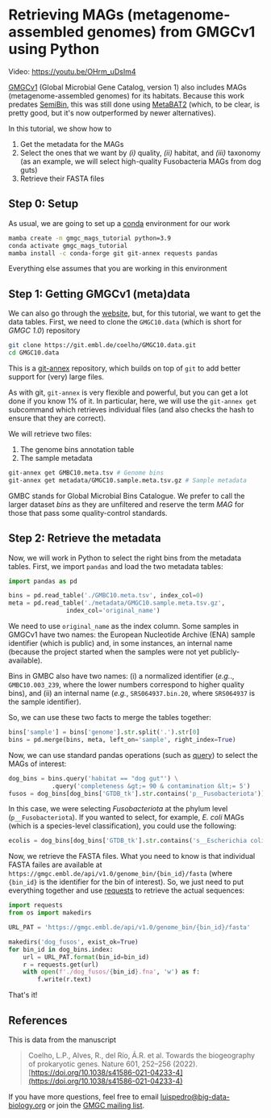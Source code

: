 # Retrieving MAGs (metagenome-assembled genomes) from GMGCv1 using Python

Video: https://youtu.be/OHrm_uDsIm4

[GMGCv1](https://gmgc.embl.de) (Global Microbial Gene Catalog, version 1) also includes MAGs (metagenome-assembled genomes) for its habitats. Because this work predates [SemiBin](https://semibin.rtfd.io/), this was still done using [MetaBAT2](https://peerj.com/articles/7359/) (which, to be clear, is pretty good, but it's now outperformed by newer alternatives).

In this tutorial, we show how to

1. Get the metadata for the MAGs
2. Select the ones that we want by _(i)_ quality, _(ii)_ habitat, and _(iii)_ taxonomy (as an example, we will select high-quality Fusobacteria MAGs from dog guts)
3. Retrieve their FASTA files


## Step 0: Setup

As usual, we are going to set up a [conda](https://conda.io/) environment for our work

```bash
mamba create -n gmgc_mags_tutorial python=3.9
conda activate gmgc_mags_tutorial
mamba install -c conda-forge git git-annex requests pandas
```

Everything else assumes that you are working in this environment

## Step 1: Getting GMGCv1 (meta)data

We can also go through the [website](https://gmgc.embl.de/download.cgi), but, for this tutorial, we want to get the data tables. First, we need to clone the `GMGC10.data` (which is short for _GMGC 1.0_) repository

```bash
git clone https://git.embl.de/coelho/GMGC10.data.git
cd GMGC10.data
```

This is a [git-annex](https://git-annex.branchable.com/) repository, which builds on top of `git` to add better support for (very) large files.

As with git, `git-annex` is very flexible and powerful, but you can get a lot done if you know 1% of it. In particular, here, we will use the `git-annex get` subcommand which retrieves individual files (and also checks the hash to ensure that they are correct).

We will retrieve two files:

1. The genome bins annotation table
2. The sample metadata

```bash
git-annex get GMBC10.meta.tsv # Genome bins
git-annex get metadata/GMGC10.sample.meta.tsv.gz # Sample metadata
```

GMBC stands for Global Microbial Bins Catalogue. We prefer to call the larger dataset _bins_ as they are unfiltered and reserve the term _MAG_ for those that pass some quality-control standards.

## Step 2: Retrieve the metadata

Now, we will work in Python to select the right bins from the metadata tables. First, we import `pandas` and load the two metadata tables:

```python
import pandas as pd

bins = pd.read_table('./GMBC10.meta.tsv', index_col=0)
meta = pd.read_table('./metadata/GMGC10.sample.meta.tsv.gz',
                index_col='original_name')

```

We need to use `original_name` as the index column. Some samples in GMGCv1 have two names: the European Nucleotide Archive (ENA) sample identifier (which is public) and, in some instances, an internal name (because the project started when the samples were not yet publicly-available).

Bins in GMBC also have two names: (i) a normalized identifier (_e.g._., `GMBC10.003_239`, where the lower numbers correspond to higher quality bins), and (ii) an internal name (_e.g._, `SRS064937.bin.20`, where `SRS064937` is the sample identifier).

So, we can use these two facts to merge the tables together:

```python
bins['sample'] = bins['genome'].str.split('.').str[0]
bins = pd.merge(bins, meta, left_on='sample', right_index=True)
```

Now, we can use standard pandas operations (such as [query](https://pandas.pydata.org/docs/reference/api/pandas.DataFrame.query.html)) to select the MAGs of interest:

```python
dog_bins = bins.query('habitat == "dog gut"') \
            .query('completeness &gt;= 90 & contamination &lt;= 5')
fusos = dog_bins[dog_bins['GTDB_tk'].str.contains('p__Fusobacteriota')]
```

In this case, we were selecting _Fusobacteriota_ at the phylum level (`p__Fusobacteriota`). If you wanted to select, for example, _E. coli_ MAGs (which is a species-level classification), you could use the following:

```python
ecolis = dog_bins[dog_bins['GTDB_tk'].str.contains('s__Escherichia coli')]
```

Now, we retrieve the FASTA files. What you need to know is that individual FASTA failes are available at `https://gmgc.embl.de/api/v1.0/genome_bin/{bin_id}/fasta` (where `{bin_id}` is the identifier for the bin of interest). So, we just need to put everything together and use [requests](https://requests.readthedocs.io/) to retrieve the actual sequences:

```python
import requests
from os import makedirs

URL_PAT = 'https://gmgc.embl.de/api/v1.0/genome_bin/{bin_id}/fasta'

makedirs('dog_fusos', exist_ok=True)
for bin_id in dog_bins.index:
    url = URL_PAT.format(bin_id=bin_id)
    r = requests.get(url)
    with open(f'./dog_fusos/{bin_id}.fna', 'w') as f:
        f.write(r.text)
```

That's it!

## References

This is data from the manuscript

> Coelho, L.P., Alves, R., del Río, Á.R. et al. Towards the biogeography of
> prokaryotic genes. Nature 601, 252–256 (2022).
> [https://doi.org/10.1038/s41586-021-04233-4](https://doi.org/10.1038/s41586-021-04233-4)

If you have more questions, feel free to email [luispedro@big-data-biology.org](mailto:luispedro@big-data-biology.org) or join the [GMGC mailing list](https://groups.google.com/forum/#!forum/gmgc-users).

